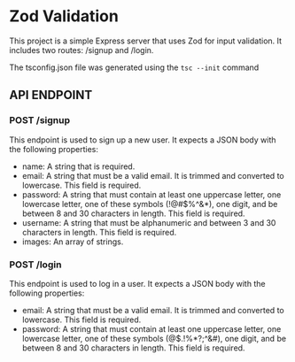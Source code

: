 # Zod Validation

This project is a simple Express server that uses Zod for input validation. It includes two routes: /signup and /login.

The tsconfig.json file was generated using the `tsc --init` command

## API ENDPOINT

### POST /signup

This endpoint is used to sign up a new user. It expects a JSON body with the following properties:

- name: A string that is required.
- email: A string that must be a valid email. It is trimmed and converted to lowercase. This field is required.
- password: A string that must contain at least one uppercase letter, one lowercase letter, one of these symbols (!@#$%^&*), one digit, and be between 8 and 30 characters in length. This field is required.
- username: A string that must be alphanumeric and between 3 and 30 characters in length. This field is required.
- images: An array of strings.

### POST /login

This endpoint is used to log in a user. It expects a JSON body with the following properties:

- email: A string that must be a valid email. It is trimmed and converted to lowercase. This field is required.
- password: A string that must contain at least one uppercase letter, one lowercase letter, one of these symbols (@$.!%\*?;^&#), one digit, and be between 8 and 30 characters in length. This field is required.
